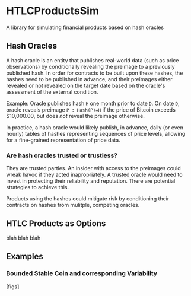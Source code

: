 # HTLCProductsSim
A library for simulating financial products based on hash oracles

## Hash Oracles
A hash oracle is an entity that publishes real-world data (such as price observations) by conditionally revealing the preimage to a previously published hash.  In order for contracts to be built upon these hashes, the hashes need to be published in advance, and their preimages either revealed or not revealed on the target date based on the oracle's assessment of the external condition.

Example:  Oracle publishes hash `H` one month prior to date `D`.  On date `D`, oracle reveals preimage `P : Hash(P)=H` if the price of Bitcoin exceeds $10,000.00, but does _not_ reveal the preimage otherwise.

In practice, a hash oracle would likely publish, in advance, daily (or even hourly) tables of hashes representing sequences of price levels, allowing for a fine-grained representation of price data.

### Are hash oracles trusted or trustless?

They are trusted parties.  An insider with access to the preimages could wreak havoc if they acted inapropriately.  A trusted oracle would need to invest in protecting their reliability and reputation.  There are potential strategies to achieve this.

Products using the hashes could mitigate risk by conditioning their contracts on hashes from mulitple, competing oracles.

## HTLC Products as Options

blah blah blah

## Examples

### Bounded Stable Coin and corresponding Variability

[figs]

